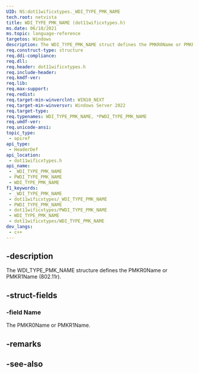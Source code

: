 ```yaml
---
UID: NS:dot11wificxtypes._WDI_TYPE_PMK_NAME
tech.root: netvista
title: WDI_TYPE_PMK_NAME (dot11wificxtypes.h)
ms.date: 06/18/2021
ms.topic: language-reference
targetos: Windows
description: The WDI_TYPE_PMK_NAME struct defines the PMKR0Name or PMKR1Name (802.11r).
req.construct-type: structure
req.ddi-compliance: 
req.dll: 
req.header: dot11wificxtypes.h
req.include-header: 
req.kmdf-ver: 
req.lib: 
req.max-support: 
req.redist: 
req.target-min-winverclnt: WIN10_NEXT 
req.target-min-winversvr: Windows Server 2022
req.target-type: 
req.typenames: WDI_TYPE_PMK_NAME, *PWDI_TYPE_PMK_NAME
req.umdf-ver: 
req.unicode-ansi: 
topic_type:
 - apiref
api_type:
 - HeaderDef
api_location:
 - dot11wificxtypes.h
api_name:
 - _WDI_TYPE_PMK_NAME
 - PWDI_TYPE_PMK_NAME
 - WDI_TYPE_PMK_NAME
f1_keywords:
 - _WDI_TYPE_PMK_NAME
 - dot11wificxtypes/_WDI_TYPE_PMK_NAME
 - PWDI_TYPE_PMK_NAME
 - dot11wificxtypes/PWDI_TYPE_PMK_NAME
 - WDI_TYPE_PMK_NAME
 - dot11wificxtypes/WDI_TYPE_PMK_NAME
dev_langs:
 - c++
---
```


## -description

The WDI_TYPE_PMK_NAME structure defines the PMKR0Name or PMKR1Name (802.11r).

## -struct-fields

### -field Name

The PMKR0Name or PMKR1Name.

## -remarks

## -see-also

